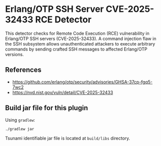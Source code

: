 # Erlang/OTP SSH Server CVE-2025-32433 RCE Detector


This detector checks for Remote Code Execution (RCE) vulnerability in Erlang/OTP SSH servers (CVE-2025-32433). A command injection flaw in the SSH subsystem allows unauthenticated attackers to execute arbitrary commands by sending crafted SSH messages to affected Erlang/OTP versions.

## References

- https://github.com/erlang/otp/security/advisories/GHSA-37cp-fgq5-7wc2
- https://nvd.nist.gov/vuln/detail/CVE-2025-32433

## Build jar file for this plugin

Using `gradlew`:

```shell
./gradlew jar
```

Tsunami identifiable jar file is located at `build/libs` directory.
